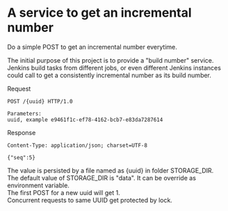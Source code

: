 # A service to get an incremental number

Do a simple POST to get an incremental number everytime.

The initial purpose of this project is to provide a "build number" service. Jenkins build tasks from different jobs, or even different Jenkins instances could call to get a consistently incremental number as its build number.

Request
```
POST /{uuid} HTTP/1.0

Parameters:
uuid, example e9461f1c-ef78-4162-bcb7-e83da7287614
```
Response
```
Content-Type: application/json; charset=UTF-8

{"seq":5}

```

The value is persisted by a file named as {uuid} in folder STORAGE_DIR.  
The default value of STORAGE_DIR is "data". It can be override as environment variable.  
The first POST for a new uuid will get 1.  
Concurrent requests to same UUID get protected by lock.



